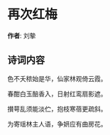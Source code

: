 # 再次红梅

**作者**: 刘摰

## 诗词内容

色不夭秾始是华，仙家林观倚云霞。

春酣白玉醅香入，日射红鸾扇影遮。

攅萼乱须能淡伫，抱枝寒蓓更疏斜。

为寄瑶林主人语，争妍应有曲房花。

